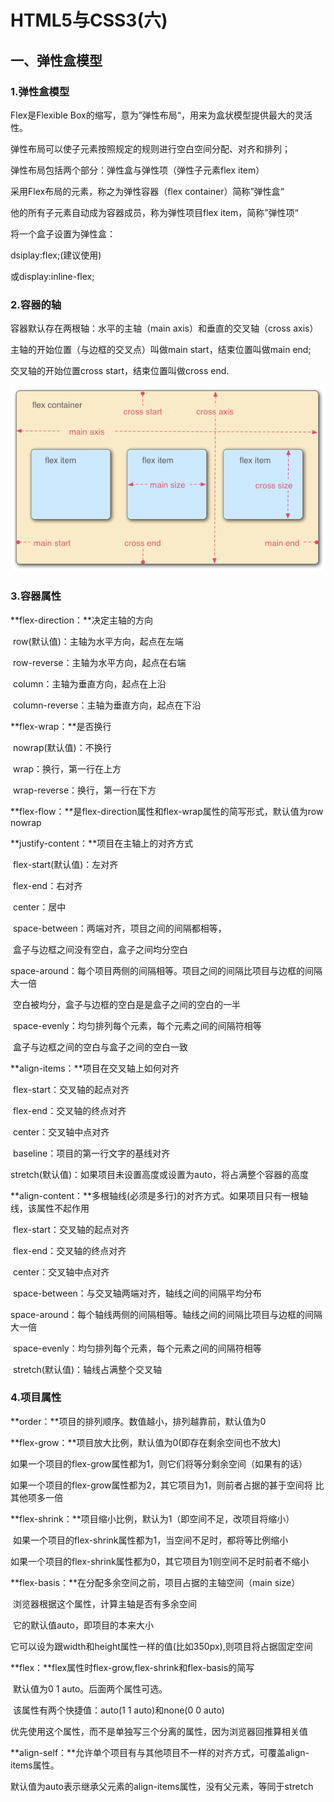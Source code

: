 # HTML5与CSS3(六)

## 一、弹性盒模型

### 1.弹性盒模型

Flex是Flexible Box的缩写，意为”弹性布局“，用来为盒状模型提供最大的灵活性。

弹性布局可以使子元素按照规定的规则进行空白空间分配、对齐和排列；

弹性布局包括两个部分：弹性盒与弹性项（弹性子元素flex item）

采用Flex布局的元素，称之为弹性容器（flex container）简称”弹性盒“

他的所有子元素自动成为容器成员，称为弹性项目flex item，简称”弹性项“

将一个盒子设置为弹性盒：

dsiplay:flex;(建议使用)

或display:inline-flex;

### 2.容器的轴

容器默认存在两根轴：水平的主轴（main axis）和垂直的交叉轴（cross axis）

主轴的开始位置（与边框的交叉点）叫做main start，结束位置叫做main end;

交叉轴的开始位置cross start，结束位置叫做cross end.

![弹性盒模型](../src/img/弹性盒模型.png)

### 3.容器属性

**flex-direction：**决定主轴的方向

​	row(默认值)：主轴为水平方向，起点在左端

​	row-reverse：主轴为水平方向，起点在右端

​	column：主轴为垂直方向，起点在上沿

​	column-reverse：主轴为垂直方向，起点在下沿

**flex-wrap：**是否换行

​	nowrap(默认值)：不换行

​	wrap：换行，第一行在上方

​	wrap-reverse：换行，第一行在下方

**flex-flow：**是flex-direction属性和flex-wrap属性的简写形式，默认值为row nowrap

**justify-content：**项目在主轴上的对齐方式

​	flex-start(默认值)：左对齐

​	flex-end：右对齐

​	center：居中

​	space-between：两端对齐，项目之间的间隔都相等，

​								盒子与边框之间没有空白，盒子之间均分空白

​	space-around：每个项目两侧的间隔相等。项目之间的间隔比项目与边框的间隔大一倍

​								空白被均分，盒子与边框的空白是是盒子之间的空白的一半

​	space-evenly：均匀排列每个元素，每个元素之间的间隔符相等

​								盒子与边框之间的空白与盒子之间的空白一致

**align-items：**项目在交叉轴上如何对齐

​	flex-start：交叉轴的起点对齐

​	flex-end：交叉轴的终点对齐

​	center：交叉轴中点对齐

​	baseline：项目的第一行文字的基线对齐

​	stretch(默认值)：如果项目未设置高度或设置为auto，将占满整个容器的高度

**align-content：**多根轴线(必须是多行)的对齐方式。如果项目只有一根轴线，该属性不起作用

​	flex-start：交叉轴的起点对齐

​	flex-end：交叉轴的终点对齐

​	center：交叉轴中点对齐

​	space-between：与交叉轴两端对齐，轴线之间的间隔平均分布

​	space-around：每个轴线两侧的间隔相等。轴线之间的间隔比项目与边框的间隔大一倍

​	space-evenly：均匀排列每个元素，每个元素之间的间隔符相等

​	stretch(默认值)：轴线占满整个交叉轴

### 4.项目属性

**order：**项目的排列顺序。数值越小，排列越靠前，默认值为0

**flex-grow：**项目放大比例，默认值为0(即存在剩余空间也不放大)

​					如果一个项目的flex-grow属性都为1，则它们将等分剩余空间（如果有的话）

​					如果一个项目的flex-grow属性都为2，其它项目为1，则前者占据的甚于空间将					比其他项多一倍

**flex-shrink：**项目缩小比例，默认为1（即空间不足，改项目将缩小）

​					如果一个项目的flex-shrink属性都为1，当空间不足时，都将等比例缩小

​					如果一个项目的flex-shrink属性都为0，其它项目为1则空间不足时前者不缩小

**flex-basis：**在分配多余空间之前，项目占据的主轴空间（main size）

​					浏览器根据这个属性，计算主轴是否有多余空间

​					它的默认值auto，即项目的本来大小

​					它可以设为跟width和height属性一样的值(比如350px),则项目将占据固定空间

**flex：**flex属性时flex-grow,flex-shrink和flex-basis的简写

​					默认值为0 1 auto。后面两个属性可选。

​					该属性有两个快捷值：auto(1 1 auto)和none(0 0 auto)

​					优先使用这个属性，而不是单独写三个分离的属性，因为浏览器回推算相关值

**align-self：**允许单个项目有与其他项目不一样的对齐方式，可覆盖align-items属性。

​					默认值为auto表示继承父元素的align-items属性，没有父元素，等同于stretch

